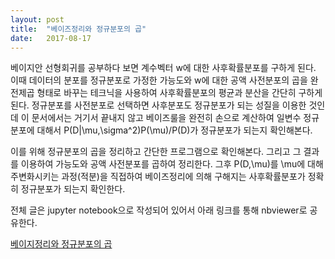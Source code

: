 ```yaml
---
layout: post
title:  "베이즈정리와 정규분포의 곱"
date:   2017-08-17
---
```


베이지안 선형회귀를 공부하다 보면 계수벡터 w에 대한 사후확률분포를 구하게 된다.
이때 데이터의 분포를 정규분포로 가정한 가능도와 w에 대한 공액 사전분포의 곱을 
완전제곱 형태로 바꾸는 테크닉을 사용하여 사후확률분포의 평균과 분산을 간단히 구하게 된다.
정규분포를 사전분포로 선택하면 사후분포도 정규분포가 되는 성질을 이용한 것인데
이 문서에서는 거기서 끝내지 않고 베이즈룰을 완전히 손으로 계산하여
일변수 정규분포에 대해서 P(D|\mu,\sigma^2)P(\mu)/P(D)가 정규분포가
되는지 확인해본다.

이를 위해 정규분포의 곱을 정리하고 간단한 프로그램으로 확인해본다.
그리고 그 결과를 이용하여 가능도와 공액 사전분포를 곱하여 정리한다.
그후 P(D,\mu)를 \mu에 대해 주변화시키는 과정(적분)을 직접하여
베이즈정리에 의해 구해지는 사후확률분포가 정확히 정규분포가 되는지 확인한다.

전체 글은 jupyter notebook으로 작성되어 있어서 아래 링크를 통해 nbviewer로 공유한다.

[베이지정리와 정규분포의 곱][productgaussian]

[productgaussian]: http://nbviewer.jupyter.org/github/metamath1/ml-simple-works/blob/master/fitting/product-of-gaussian.ipynb 

